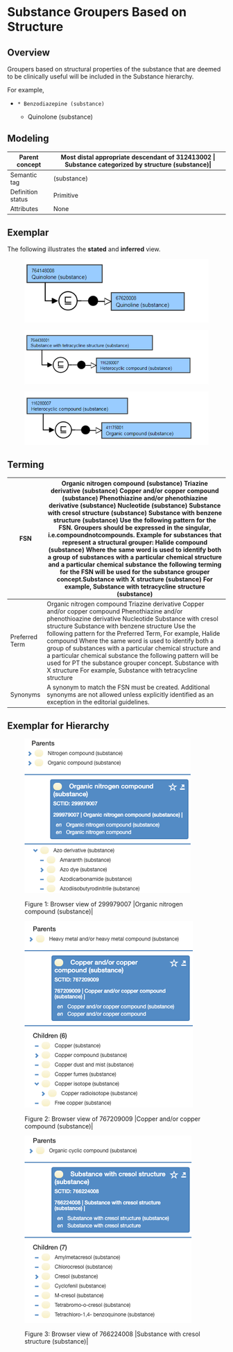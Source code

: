 # Substance Groupers Based on Structure

## Overview

Groupers based on structural properties of the substance that are deemed to be clinically useful will be included in the Substance hierarchy.

For example,

  *     * Benzodiazepine (substance)
    * Quinolone (substance)

## Modeling

| Parent concept | Most distal appropriate descendant of 312413002 \| Substance categorized by structure (substance)\| |
|---|---|
| Semantic tag | (substance) |
| Definition status | Primitive |
| Attributes | None |

## Exemplar

The following illustrates the **stated** and **inferred** view.

<figure><img src="images/179931816.png" alt="" title=""></figure>

<figure><img src="images/179931814.png" alt="" title=""></figure>

<figure><img src="images/179931813.png" alt="" title=""></figure>

  

  

## Terming

| FSN | Organic nitrogen compound (substance) Triazine derivative (substance) Copper and/or copper compound (substance) Phenothiazine and/or phenothiazine derivative (substance) Nucleotide (substance) Substance with cresol structure (substance) Substance with benzene structure (substance) Use the following pattern for the FSN. Groupers should be expressed in the singular, i.e.compoundnotcompounds. Example for substances that represent a structural grouper: Halide compound (substance) Where the same word is used to identify both a group of substances with a particular chemical structure and a particular chemical substance the following terming for the FSN will be used for the substance grouper concept.Substance with X structure (substance) For example, Substance with tetracycline structure (substance) |
|---|---|
| Preferred Term | Organic nitrogen compound Triazine derivative Copper and/or copper compound Phenothiazine and/or phenothioazine derivative Nucleotide Substance with cresol structure Substance with benzene structure Use the following pattern for the Preferred Term, For example, Halide compound Where the same word is used to identify both a group of substances with a particular chemical structure and a particular chemical substance the following pattern will be used for PT the substance grouper concept. Substance with X structure For example, Substance with tetracycline structure |
| Synonyms | A synonym to match the FSN must be created. Additional synonyms are not allowed unless explicitly identified as an exception in the editorial guidelines. |

## Exemplar for Hierarchy

<figure><img src="images/179931801.png" alt="" title=""><figcaption><p>Figure 1: Browser view of 299979007 |Organic nitrogen compound (substance)|</p></figcaption></figure>

  

  

<figure><img src="images/179931800.png" alt="" title=""><figcaption><p>Figure 2: Browser view of 767209009 |Copper and/or copper compound (substance)|</p></figcaption></figure>

  

  

  

  

<figure><img src="images/179931799.png" alt="" title=""><figcaption><p>Figure 3: Browser view of 766224008 |Substance with cresol structure (substance)|</p></figcaption></figure>

  

  

  
  

